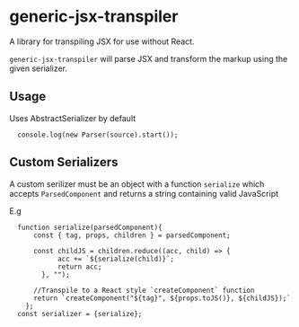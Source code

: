 # generic-jsx-transpiler

A library for transpiling JSX for use without React.

`generic-jsx-transpiler` will parse JSX and transform the markup using the given serializer.

## Usage

Uses AbstractSerializer by default

```
  console.log(new Parser(source).start());
```

## Custom Serializers

A custom serilizer must be an object with a function `serialize` which accepts `ParsedComponent` and returns a string containing valid JavaScript

E.g
```
  function serialize(parsedComponent){
      const { tag, props, children } = parsedComponent;
      
      const childJS = children.reduce((acc, child) => {
            acc += `${serialize(child)}`;
            return acc;
        }, "");
      
      //Transpile to a React style `createComponent` function
      return `createComponent("${tag}", ${props.toJS()}, ${childJS});` 
    };
  const serializer = {serialize};
```

